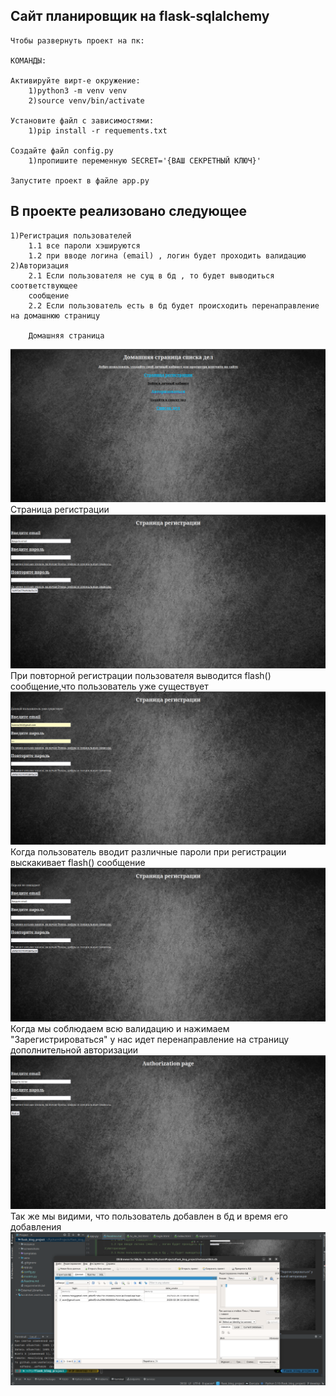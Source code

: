 <h2>Сайт планировщик на flask-sqlalchemy</h2>

    Чтобы развернуть проект на пк:
    
    КОМАНДЫ:

    Активируйте вирт-е окружение:
        1)python3 -m venv venv
        2)source venv/bin/activate
    
    Установите файл с зависимостями:
        1)pip install -r requements.txt 
    
    Создайте файл config.py
        1)пропишите переменную SECRET='{ВАШ СЕКРЕТНЫЙ КЛЮЧ}' 
    
    Запустите проект в файле app.py
        
<h2>В проекте реализовано следующее</h2>
    
    1)Регистрация пользователей
        1.1 все пароли хэшируются
        1.2 при вводе логина (email) , логин будет проходить валидацию 
    2)Авторизация
        2.1 Если пользователя не сущ в бд , то будет выводиться соответствующее
        сообщение
        2.2 Если пользователь есть в бд будет происходить перенаправление на домашнюю страницу
                            
        Домашняя страница
![img.png](screenshots/img.png)
        Страница регистрации
![img.png](screenshots/img2.png)
При повторной регистрации пользователя выводится flash() cообщение,что пользователь уже существует
![img.png](screenshots/img3.png)
Когда пользователь вводит различные пароли при регистрации выскакивает flash() сообщение
![img.png](screenshots/img4.png)
Когда мы соблюдаем всю валидацию и нажимаем "Зарегистрироваться" у нас идет перенаправление на страницу дополнительной авторизации
![img.png](screenshots/img5.png)
Так же мы видими, что пользователь добавлен в бд и время его добавления
![img.png](screenshots/img6.png)
